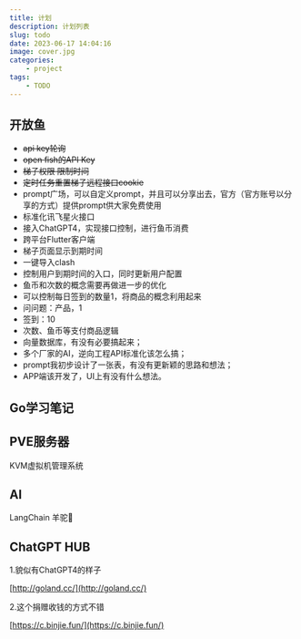 ```yaml
---
title: 计划
description: 计划列表
slug: todo
date: 2023-06-17 14:04:16
image: cover.jpg
categories:
    - project
tags:
    - TODO
---
```

## 开放鱼

- ~~api key轮询~~
- ~~open fish的API Key~~
- ~~梯子权限 限制时间~~
- ~~定时任务重置梯子远程接口cookie~~
- prompt广场，可以自定义prompt，并且可以分享出去，官方（官方账号以分享的方式）提供prompt供大家免费使用
- 标准化讯飞星火接口
- 接入ChatGPT4，实现接口控制，进行鱼币消费
- 跨平台Flutter客户端
- 梯子页面显示到期时间
- 一键导入clash
- 控制用户到期时间的入口，同时更新用户配置
- 鱼币和次数的概念需要再做进一步的优化
- 可以控制每日签到的数量1，将商品的概念利用起来
- 问问题：产品，1
- 签到：10
- 次数、鱼币等支付商品逻辑
- 向量数据库，有没有必要搞起来；
- 多个厂家的AI，逆向工程API标准化该怎么搞；
- prompt我初步设计了一张表，有没有更新颖的思路和想法；
- APP端该开发了，UI上有没有什么想法。

## Go学习笔记

## PVE服务器

KVM虚拟机管理系统

## AI

LangChain
羊驼🦙

## ChatGPT HUB

1.貌似有ChatGPT4的样子

[http://goland.cc/](http://goland.cc/)

2.这个捐赠收钱的方式不错

[https://c.binjie.fun/](https://c.binjie.fun/)